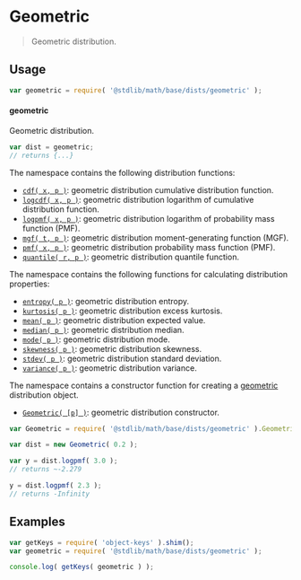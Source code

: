 <!--

@license Apache-2.0

Copyright (c) 2018 The Stdlib Authors.

Licensed under the Apache License, Version 2.0 (the "License");
you may not use this file except in compliance with the License.
You may obtain a copy of the License at

   http://www.apache.org/licenses/LICENSE-2.0

Unless required by applicable law or agreed to in writing, software
distributed under the License is distributed on an "AS IS" BASIS,
WITHOUT WARRANTIES OR CONDITIONS OF ANY KIND, either express or implied.
See the License for the specific language governing permissions and
limitations under the License.

-->

# Geometric

> Geometric distribution.

<section class="usage">

## Usage

```javascript
var geometric = require( '@stdlib/math/base/dists/geometric' );
```

#### geometric

Geometric distribution.

```javascript
var dist = geometric;
// returns {...}
```

The namespace contains the following distribution functions:

<!-- <toc pattern="*+(cdf|pmf|mgf|quantile)*"> -->

<div class="namespace-toc">

-   <span class="signature">[`cdf( x, p )`][@stdlib/math/base/dists/geometric/cdf]</span><span class="delimiter">: </span><span class="description">geometric distribution cumulative distribution function.</span>
-   <span class="signature">[`logcdf( x, p )`][@stdlib/math/base/dists/geometric/logcdf]</span><span class="delimiter">: </span><span class="description">geometric distribution logarithm of cumulative distribution function.</span>
-   <span class="signature">[`logpmf( x, p )`][@stdlib/math/base/dists/geometric/logpmf]</span><span class="delimiter">: </span><span class="description">geometric distribution logarithm of probability mass function (PMF).</span>
-   <span class="signature">[`mgf( t, p )`][@stdlib/math/base/dists/geometric/mgf]</span><span class="delimiter">: </span><span class="description">geometric distribution moment-generating function (MGF).</span>
-   <span class="signature">[`pmf( x, p )`][@stdlib/math/base/dists/geometric/pmf]</span><span class="delimiter">: </span><span class="description">geometric distribution probability mass function (PMF).</span>
-   <span class="signature">[`quantile( r, p )`][@stdlib/math/base/dists/geometric/quantile]</span><span class="delimiter">: </span><span class="description">geometric distribution quantile function.</span>

</div>

<!-- </toc> -->

The namespace contains the following functions for calculating distribution properties:

<!-- <toc pattern="*+(entropy|kurtosis|mean|median|mode|skewness|stdev|variance)*"> -->

<div class="namespace-toc">

-   <span class="signature">[`entropy( p )`][@stdlib/math/base/dists/geometric/entropy]</span><span class="delimiter">: </span><span class="description">geometric distribution entropy.</span>
-   <span class="signature">[`kurtosis( p )`][@stdlib/math/base/dists/geometric/kurtosis]</span><span class="delimiter">: </span><span class="description">geometric distribution excess kurtosis.</span>
-   <span class="signature">[`mean( p )`][@stdlib/math/base/dists/geometric/mean]</span><span class="delimiter">: </span><span class="description">geometric distribution expected value.</span>
-   <span class="signature">[`median( p )`][@stdlib/math/base/dists/geometric/median]</span><span class="delimiter">: </span><span class="description">geometric distribution median.</span>
-   <span class="signature">[`mode( p )`][@stdlib/math/base/dists/geometric/mode]</span><span class="delimiter">: </span><span class="description">geometric distribution mode.</span>
-   <span class="signature">[`skewness( p )`][@stdlib/math/base/dists/geometric/skewness]</span><span class="delimiter">: </span><span class="description">geometric distribution skewness.</span>
-   <span class="signature">[`stdev( p )`][@stdlib/math/base/dists/geometric/stdev]</span><span class="delimiter">: </span><span class="description">geometric distribution standard deviation.</span>
-   <span class="signature">[`variance( p )`][@stdlib/math/base/dists/geometric/variance]</span><span class="delimiter">: </span><span class="description">geometric distribution variance.</span>

</div>

<!-- </toc> -->

The namespace contains a constructor function for creating a [geometric][geometric-distribution] distribution object.

<!-- <toc pattern="*ctor*"> -->

<div class="namespace-toc">

-   <span class="signature">[`Geometric( [p] )`][@stdlib/math/base/dists/geometric/ctor]</span><span class="delimiter">: </span><span class="description">geometric distribution constructor.</span>

</div>

<!-- </toc> -->

```javascript
var Geometric = require( '@stdlib/math/base/dists/geometric' ).Geometric;

var dist = new Geometric( 0.2 );

var y = dist.logpmf( 3.0 );
// returns ~-2.279

y = dist.logpmf( 2.3 );
// returns -Infinity
```

</section>

<!-- /.usage -->

<section class="examples">

## Examples

<!-- TODO: better examples -->

<!-- eslint no-undef: "error" -->

```javascript
var getKeys = require( 'object-keys' ).shim();
var geometric = require( '@stdlib/math/base/dists/geometric' );

console.log( getKeys( geometric ) );
```

</section>

<!-- /.examples -->

<section class="links">

[geometric-distribution]: https://en.wikipedia.org/wiki/Geometric_distribution

<!-- <toc-links> -->

[@stdlib/math/base/dists/geometric/ctor]: https://github.com/stdlib-js/stdlib/tree/develop/lib/node_modules/%40stdlib/math/base/dists/geometric/ctor

[@stdlib/math/base/dists/geometric/entropy]: https://github.com/stdlib-js/stdlib/tree/develop/lib/node_modules/%40stdlib/math/base/dists/geometric/entropy

[@stdlib/math/base/dists/geometric/kurtosis]: https://github.com/stdlib-js/stdlib/tree/develop/lib/node_modules/%40stdlib/math/base/dists/geometric/kurtosis

[@stdlib/math/base/dists/geometric/mean]: https://github.com/stdlib-js/stdlib/tree/develop/lib/node_modules/%40stdlib/math/base/dists/geometric/mean

[@stdlib/math/base/dists/geometric/median]: https://github.com/stdlib-js/stdlib/tree/develop/lib/node_modules/%40stdlib/math/base/dists/geometric/median

[@stdlib/math/base/dists/geometric/mode]: https://github.com/stdlib-js/stdlib/tree/develop/lib/node_modules/%40stdlib/math/base/dists/geometric/mode

[@stdlib/math/base/dists/geometric/skewness]: https://github.com/stdlib-js/stdlib/tree/develop/lib/node_modules/%40stdlib/math/base/dists/geometric/skewness

[@stdlib/math/base/dists/geometric/stdev]: https://github.com/stdlib-js/stdlib/tree/develop/lib/node_modules/%40stdlib/math/base/dists/geometric/stdev

[@stdlib/math/base/dists/geometric/variance]: https://github.com/stdlib-js/stdlib/tree/develop/lib/node_modules/%40stdlib/math/base/dists/geometric/variance

[@stdlib/math/base/dists/geometric/cdf]: https://github.com/stdlib-js/stdlib/tree/develop/lib/node_modules/%40stdlib/math/base/dists/geometric/cdf

[@stdlib/math/base/dists/geometric/logcdf]: https://github.com/stdlib-js/stdlib/tree/develop/lib/node_modules/%40stdlib/math/base/dists/geometric/logcdf

[@stdlib/math/base/dists/geometric/logpmf]: https://github.com/stdlib-js/stdlib/tree/develop/lib/node_modules/%40stdlib/math/base/dists/geometric/logpmf

[@stdlib/math/base/dists/geometric/mgf]: https://github.com/stdlib-js/stdlib/tree/develop/lib/node_modules/%40stdlib/math/base/dists/geometric/mgf

[@stdlib/math/base/dists/geometric/pmf]: https://github.com/stdlib-js/stdlib/tree/develop/lib/node_modules/%40stdlib/math/base/dists/geometric/pmf

[@stdlib/math/base/dists/geometric/quantile]: https://github.com/stdlib-js/stdlib/tree/develop/lib/node_modules/%40stdlib/math/base/dists/geometric/quantile

<!-- </toc-links> -->

</section>

<!-- /.links -->
